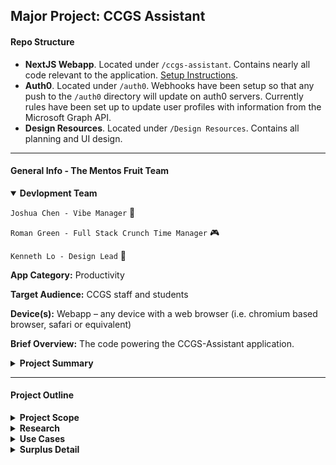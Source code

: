 ## Major Project: CCGS Assistant

#### Repo Structure
- **NextJS Webapp**. Located under ```/ccgs-assistant```. Contains nearly all code relevant to the application. [Setup Instructions](https://github.com/christ-church-grammar-school/major-project-mentos-fruit/tree/master/ccgs-assistant).
- **Auth0**. Located under ```/auth0```. Webhooks have been setup so that any push to the ```/auth0``` directory will update on auth0 servers. Currently rules have been set up to update user profiles with information from the Microsoft Graph API. 
- **Design Resources**. Located under ```/Design Resources```. Contains all planning and UI design.

---

#### General Info - The Mentos Fruit Team

<details open>
<summary><b>Devlopment Team</b></summary>

```Joshua Chen - Vibe Manager``` :ram:

```Roman Green - Full Stack Crunch Time Manager``` :video_game:

```Kenneth Lo - Design Lead``` :penguin:
</details>

**App Category:** Productivity

**Target Audience:** CCGS staff and students

**Device(s):** Webapp – any device with a web browser (i.e. chromium based browser, safari or equivalent)

**Brief Overview:** The code powering the CCGS-Assistant application.

<details>
<summary><b>Project Summary</b></summary>


The main objective of this app is to provide   and easy-to-use voting system, specific to Christ Church Grammar School, that implements preferential voting. This would allow voters, including both students and staff, to automatically vote for the groups they are part of, including school, house, and boarding prefects.

As a secondary objective, the app will also serve as a student/teacher app, which allows students/teachers to easily set homework/assessment reminders, view their timetable and add events to a calendar. During the voting period of the year, an extra button will be temporarily available, allowing users to vote for prefects. The voting section will also be available as a separate web app , allowing students and staff to vote on either app.

The voting-only app is prioritised over the remaining aspects of the student/teacher app , as the current paper voting system is inefficient and outdated. Timetables, calendars and reminder apps exist; however, our app aims to combine this into a single app, specific to CCGS (e.g. automatically shows the user’s timetable on Nexus). Note that the features of the student/teacher app will therefore be classified as desirable, as this app will only be implemented once the voting-only app is completed.

Research and  Development Required:

    ReactJS, preferential voting system, databases

</details>

---

#### Project Outline

<details>
<summary><b>Project Scope</b></summary>

The main problems our app combats are:
* The lack of an efficient, electronic, automatic voting system within the school.
* The lack of an electronic journal system, allowing students and teachers to record.

Our app will provide these services to **CCGS staff and students** , integrating both features into a single handy webapp. Furthermore, the voting system will also be available as a separate web app, for easier access.

</details>

<details>
<summary><b>Research</b></summary>

Our group conducted an interview with Mr Taylor, the ICT services co-ordinator. Notably, he mentioned that:

- The current problem with using a service such as Microsoft Forms is that the voter is able to put in a preference for one candidate more than once; I.e. Preference 1, 2, 3 = _Candidate A_.
- Currently, the school does not use an in-house solution.
    - Alternatives seem expensive.
- It is a preferential voting system, meaning that the person with the most amount of votes may not necessarily win.

We also interviewed Stanton-Cook, who facilitates voting at CCGS. Through this interview, we were given a list of aspects which our app needed to take into account. This includes:

- Our app should allow users to vote for their school, house and boarding prefects, depending on their house and whether they are a boarding prefect.
- All students have an equal voting power. Teachers have a voting power three times that of students.
- Student votes should be separated for each year group, and between students and staff. This is because:
    - In the past, some year groups have made a collaborative decision to vote for an unpopular candidate, and thus, this may not be reflective of strong candidates. 
    - Year 7s voting for Year 11s also provide useful information given that some of the Year 11s were Peer Support Leaders in their respective houses.
- Data should exported to a XLSX or CSV file to double-check candidates as above.
- When voting, a user should be able to see each candidate’s name, image and short biography. This is important as some students/staff may recognise peoples’ faces but not names.
- Candidates should be presented to each user randomly to avoid bias from ‘donkey votes’.
- Student data (e.g. year group, house, whether they are a boarding student) can be obtained from a database created by Mr Masetti, but not directly obtained from Synergetic databases.

Our group also conducted an interview with Mr Arthur. This includes:

- Using the OAuth2 token flow for authentication.

</details>

<details>
<summary><b>Use Cases</b></summary>

Clearly, the voting section will be used for determining school, house, and boarding prefects. However, the app may also be able to be tweaked to work for club committees, given that they also use a preferential voting system. Students/staff would need to be part of a club on Nexus for this to work.

The student/teacher app will be used on a daily basis, primarily to check the timetable, set homework / tests / deadlines / event reminders. Teachers can also use this app to remind them tasks such as marking tests, planning lessons and attending meetings.

</details>

<details>
<summary><b>Surplus Detail</b></summary>

**Functional Requirements**

```
Feature Description
[Be brief]
```
```
Research Needed & Why
[What you will you need to learn to implement each feature]
Authenticate user Check if user’s email and password are valid CCGS email accounts
```
- Need to research email validation / Outlook Mail API / Microsoft
    Graph API
Retrieve information about
user

```
Check details such as whether they are a student/staff, year group,
house, if they are a boarding student, etc.
```
- Need to research how to retrieve information from local school
    database or the Microsoft GRAPH API (Office 365 Users, Groups
    and Organisation data).
This is needed so that:
- The program can check which votes the user needs to cast, based
on their house and whether they are a boarding student/teacher
- Results can be grouped based on year level, etc. (necessary to
check that the results are fair)
- Teacher votes are separated from student votes.
- Automated tallying can occur.
User preferential voting.
(i.e., choose up to six
candidates in an order)
- Creating custom ReactJS forms.


```
Preferential vote result
tallying
```
- Automated tallying, taking into consideration voting power of
    students/staff
- Export data as xlsx or csv.

Scheduling voting sessions (^) • How to only allow votes during set timeframes.

- How to differentiate updating past voting data or creating new data.

**Non-Functional Requirements**

```
Feature Description
[Be brief]
```
```
Research Needed
[What you will you need to learn to implement each feature]
Allows user to select less
than six options
```
- Creating custom ReactJS forms.

```
Voting dashboard • Shows the votes which the user has yet to cast
```
- Need to store whether a user has completed a certain vote
Custom graphics • Creating nice art in Adobe Illustrator.

**Desirable Requirements**

(Keep in mind that all aspects of the student/teacher app are classified as desirable, as they will only be
implemented when the voting app is completed.)

```
Feature Description
[Be brief]
```
```
Research Needed
[What you will you need to learn to implement each feature]
```
Setup student/teacher app (^) • Design – placing all elements in a concise, easy-to-use manner.

- Linking pages.
Display user’s timetable
automatically
- Nexus web scraping or school database access.
- Caching responses in the event Nexus goes down. (Like normal).

Tasks/Diary (^) • Storing user data in a custom database.

- Server – User communication.
- Scheduling emails as reminders.
Campus map • Blender & ThreeJS: modelling the school, and drawing it in 3D
- If possible, obtain user’s location to show their location on the map
Settings • Allow user to select certain settings, such as theme and notifications

### Design Considerations

#### [User interface – how will users interact with your app? Touch screen/use of buttons/keyboard etc]

```
Technical requirements
```
```
Requirement Information
[Input/output requirements –
what information will need
be needed]
```
- User information will be required
    o A personalised dashboard for every student/staff member that
       uses it
    o The timetable for every user
    o Tasks that are added to the diary (to be synced across devices)
    o Calendar entries are retrieved from our database (synced across
       devices)
**[Hardware requirements –
minimum device**
- Client side
o Any device that has a web browser (i.e. chromium-based


**specifications, other
infrastructure required]**

```
browser, safari or equivalent)
```
- Server side
    o A virtual machine with networking capabilities
    o Has access to existing infrastructure for client information
**[Development requirements
- software/hardware
required for development,
infrastructure for testing]**
- Hardware/Software required for development/testing purposes
o A laptop or desktop running Windows or macOS
o A device without restrictions when starting the react app
o A device that can quickly deploy/run the react app
**[User Input Methods** • Optimised for web inputs
o I.e. Touch, cursor, keyboard

```
Development constraints
```
**Requirement Information
[Skills required]** • A solid understanding in the foundations of web development
o Understanding in ReactJS, HTML, JavaScript, CSS and JSX.
o Understanding in ExpressJS, API development, server
scheduling and database management.
o OAuth 2 (Microsoft single-sign-in)
**[Resourcing – what do you
need to do the
development]**

- Information that is provided by past and future interviewees
    regarding app functionality
       o I.e. How the voting system should work
       o What functions must it do
       o Etc.
- Access to online resources/documentation for development
- A thorough understanding of the schools infrastructure regarding
    student management.
**[Access to required
information]
[Infrastructure
requirements – eg access
to servers, use of location
services]**
- Access to the synergetic database for certain user data
o Retrieving user timetables associated with the account
o User data such as profile images
- Access to our own database for other user data
o Diary information
- Access to Microsoft Azure for calendar syncing with email
**[Ethical/legal issues – eg
storage of personal
information]**

**[Possible Issues]**

- Issues with user information being stored in a database
    o Students/staff may be sceptical of the application since they
       would be required to upload data such as diary entries for
       tasks
    o Possible security risk of data being leaked
- Accessing user data from the synergetic database may pose as a
    risk
       o Information may be leaked from copying or deleted
       o May breach privacy/data protection act

### Detailed Description

```
{Exactly what does the program do and what happens in different parts of the program.] [Screen by
screen description of what is going to happen at each stage of the program. This
should also include what will happen when particular buttons are pressed or an error occurs (e.g. suer
enters incorrect password)]
```
```
The purpose of the program is to implement an integrated voting solution within the student/staff
assistant app. The program will be split up into the following components:
```
**UI Screen/Section Description**


**Login** Sign in will be handled with Microsoft’s single sign on system, meaning that once
they have signed in via Microsoft on another application using this system, they will
stay logged in on our app.

**Dashboard** The dashboard will feature a screen that will display important information for the
user, such as that day’s timetable and tasks/assessments that are due. Other
information such as the daily bulletin or notices will also be displayed.

**Diary** The diary will allow the user to input tasks/assessments that will be saved and
synced across their devices. It will also display the upcoming tasks/assessments that
have been added and will be displayed in a list format.

**Timetable** The timetable will retrieve the user’s timetable from the school’s synergetic
database (or via web scraping) and display it. This will continue to function in the
unlikely event of nexus being not operational, so that students/staff can still see
what classes they have.

**Campus Map** The campus map will provide an interactive 3D map of the school, so that the user
can locate their classrooms with ease.

**School
information**

This tab will provide a page with links to documents such as the school’s code of
conduct, school hymn, uniform expectations, etc. Each document will be opened
and displayed as a pdf in a new tab.

**Voting system** This tab will open the homepage of our voting system. This will show information on
why and how to vote using this solution. It will also show the current votes that the
user has yet to cast, and clicking on these will lead the user to the voting page where
they can select candidates.

**Options** The options page will display the settings that can be changed for the user. This may
include the ability to:

1. Change the theme
2. Turn on notifications (system or email) for upcoming tasks/assessments

**Login** The application should use Microsoft single sign in. If the user is logged out they will
be greeted by the familiar Microsoft sign in website.

```
If an error occurs in the application, it will display a prompt to the user containing information on steps to
resolve the issue.
```
```
We will also attempt to implement automatic error logging on both server and client devices.
```
### UI Design

```
Will use elements of Microsoft fluent design accompanied by a flat material style. We will also adopt a
light blue colour scheme with additional use of gradients.
```
```
Primary fonts to be used are:
```
- Bahnschrift
- Futura
We have also redesigned the CCGS logo to fit in with our colour scheme.

```
The mockups are available below.
Please see wireframe sketches in onenote.
```





### Milestones

**Task Estimated Completion Time**
Understand school infrastructure

- How does CCGS store all its data?
- Which data would we get access to?
- Which online services does CCGS use?
- Do those services have an API?

```
2 Weeks.
```
Create server infrastructure

- Should be able to pull all necessary data.
- Should have automatic scheduling.
- Should have full error logging.
- Expose API endpoints for ReactJS application.

```
5 Weeks.
```

Complete ReactJS Preferential Voting UI

- Should separate nominees into categories based on their
    potential positions.
- Should clearly illustrate to the user how voting will work.
- Votes should be able to be updated after initial selection and
    before the scheduled voting period ends.

```
2 Weeks.
```
Complete ReactJS Fake Nexus UI

- Dashboard (Show upcoming diary tasks, todays classes and
    important notices)
- Classes (Scraped probably from Nexus)
- Diary (Tasks will be stored on local school servers)
- Campus Map (School will be modelled in Blender and rendered on
    user devices using Three.JS)
- Settings (Assorted settings like font, email reminders, etc.)
- Prefect Voting tab that will open a minimised version of the
    above.

```
4 Weeks.
```

Original Mock-ups (In no particular order) (old)


These were some exploratory designs that the team had put together, in order to experiment with colours and scale.


</details>
